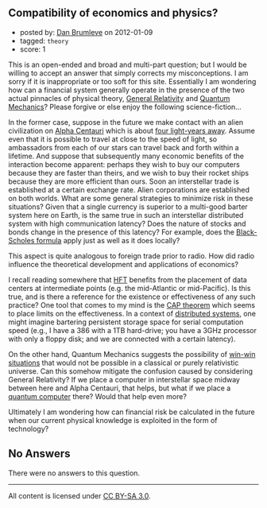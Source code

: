 ## Compatibility of economics and physics?

- posted by: [Dan Brumleve](https://stackexchange.com/users/-1/569-dan-brumleve) on 2012-01-09
- tagged: `theory`
- score: 1

This is an open-ended and broad and multi-part question; but I would be willing to accept an answer that simply corrects my misconceptions.  I am sorry if it is inappropriate or too soft for this site.  Essentially I am wondering how can a financial system generally operate in the presence of the two actual pinnacles of physical theory, <a href="http://en.wikipedia.org/wiki/General_relativity">General Relativity</a> and <a href="http://en.wikipedia.org/wiki/Quantum_mechanics">Quantum Mechanics</a>?  Please forgive or else enjoy the following science-fiction...

In the former case, suppose in the future we make contact with an alien civilization on <a href="http://en.wikipedia.org/wiki/Alpha_Centauri">Alpha Centauri</a> which is about <a href="http://www.wolframalpha.com/input/?i=distance+to+alpha+centauri">four light-years away</a>.  Assume even that it is possible to travel at close to the speed of light, so ambassadors from each of our stars can travel back and forth within a lifetime.  And suppose that subsequently many economic benefits of the interaction become apparent: perhaps they wish to buy our computers because they are faster than theirs, and we wish to buy their rocket ships because they are more efficient than ours.  Soon an interstellar trade is established at a certain exchange rate.  Alien corporations are established on both worlds.  What are some general strategies to minimize risk in these situations?  Given that a single currency is superior to a multi-good barter system here on Earth, is the same true in such an interstellar distributed system with high communication latency?  Does the nature of stocks and bonds change in the presence of this latency?  For example, does the <a href="http://en.wikipedia.org/wiki/Black-Scholes_formula">Black-Scholes formula</a> apply just as well as it does locally?

This aspect is quite analogous to foreign trade prior to radio.  How did radio influence the theoretical development and applications of economics?

I recall reading somewhere that <a href="http://en.wikipedia.org/wiki/High_frequency_trading">HFT</a> benefits from the placement of data centers at intermediate points (e.g. the mid-Atlantic or mid-Pacific).  Is this true, and is there a reference for the existence or effectiveness of any such practice?  One tool that comes to my mind is the <a href="http://en.wikipedia.org/wiki/CAP_theorem">CAP theorem</a> which seems to place limits on the effectiveness.  In a context of <a href="http://en.wikipedia.org/wiki/Distributed_system">distributed systems</a>, one might imagine bartering persistent storage space for serial computation speed (e.g., I have a 386 with a 1TB hard-drive; you have a 3GHz processor with only a floppy disk; and we are connected with a certain latency).

On the other hand, Quantum Mechanics suggests the possibility of <a href="http://en.wikipedia.org/wiki/Many-worlds_interpretation">win-win situations</a> that would not be possible in a classical or purely relativistic universe.  Can this somehow mitigate the confusion caused by considering General Relativity?  If we place a computer in interstellar space midway between here and Alpha Centauri, that helps, but what if we place a <a href="http://en.wikipedia.org/wiki/Quantum_computer">quantum computer</a> there?  Would that help even more?

Ultimately I am wondering how can financial risk be calculated in the future when our current physical knowledge is exploited in the form of technology?

## No Answers

There were no answers to this question.


---

All content is licensed under [CC BY-SA 3.0](https://creativecommons.org/licenses/by-sa/3.0/).
